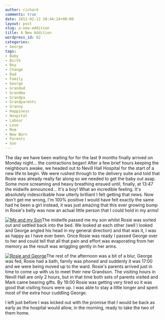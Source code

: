 ```yaml
---
author: richard
comments: true
date: 2012-02-12 10:44:24+00:00
layout: post
slug: a-new-addition
title: A New Addition
wordpress_id: 82
categories:
- George
tags:
- Baby
- Birth
- Boy
- Change
- Dad
- Family
- George
- Grandad
- Grandma
- Grandpa
- Grandparents
- Granny
- Happiness
- Hospital
- Labour
- Love
- Mum
- New Born
- Parents
- Son
---
```


The day we have been waiting for for the last 9 months finally arrived on Monday night... the contractions began! After a few brief hours keeping the neighbours awake, we headed out to Nevill Hall Hospital for the start of a new life to begin. We were rushed through to the delivery suite and told that Rosie was already really far along so we needed to get the baby out asap. Some more screaming and heavy breathing ensued until, finally, at 13:47 the midwife announced... It's a boy! What an incredible feeling. It's absolutely indescribable how utterly brilliant I felt getting that news. Now don't get me wrong, I'm 100% positive I would have felt exactly the same had he been a girl instead, it was just amazing that this ever growing bump in Rosie's belly was now an actual little person that I could hold in my arms!

[![Me and my Son](http://richard.perry-online.me.uk/files/2012/02/IMG_0427-150x150.jpg)](http://richard.perry-online.me.uk/files/2012/02/IMG_0427.jpg)The midwife passed me my son whilst Rosie was sorted out and settled back into the bed. We looked at each other (well I looked and George angled his head in my general direction) and that was it, I was as happy as I have ever been. Once Rosie was ready I passed George over to her and could tell that all that pain and effort was evaporating from her memory as the result was wriggling gently in her arms.

[![Rosie and George](http://richard.perry-online.me.uk/files/2012/02/IMG_0429-150x150.jpg)](http://richard.perry-online.me.uk/files/2012/02/IMG_0429.jpg)The rest of the afternoon was a bit of a blur, George was fed, Rosie had a bath, family was phoned and suddenly it was 17:00 and we were being moved up to the ward. Rosie's parents arrived just in time to come up with us to meet their new Grandson. The visiting hours in Nevill Hall are only 2 hours, but in that time both sets of parents visited and Mark came bearing gifts. By 19:00 Rosie was getting very tired so it was good that visiting hours were up. I was able to stay a little longer and spent most of the extra hour cuddling George.

I left just before I was kicked out with the promise that I would be back as early as the hospital would allow, in the morning, ready to take the two of them home.
